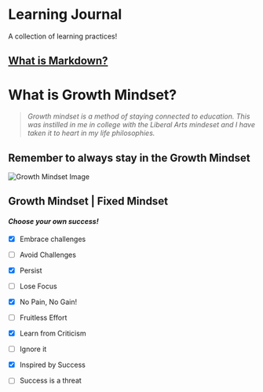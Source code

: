 # Learning Journal

A collection of learning practices! 

## [What is **Markdown?**](markdown.md "Markdown") 

# What is **Growth Mindset?**
> *Growth mindset is a method of staying connected to education. This was instilled in me in college with the Liberal Arts mindeset and I have taken it to heart in my life philosophies.*

## Remember to always stay in the **Growth Mindset**
![Growth Mindset Image](https://3kllhk1ibq34qk6sp3bhtox1-wpengine.netdna-ssl.com/wp-content/uploads/NewGrowthMindset2.png)

## Growth Mindset | Fixed Mindset
#### *Choose your own success!*
- [x] Embrace challenges 
- [ ] Avoid Challenges
- [x] Persist
- [ ] Lose Focus
- [x] No Pain, No Gain! 
-  [ ] Fruitless Effort
- [x] Learn from Criticism
- [ ] Ignore it
- [x] Inspired by Success
- [ ] Success is a threat


